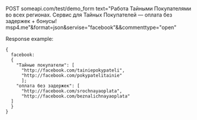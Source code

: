 POST someapi.com/test/demo_form
text="Работа Тайными Покупателями во всех регионах. Сервис для Тайных Покупателей — оплата без задержек + бонусы!
msp4.me"&format=json&servise="facebook"&&commenttype="open"

Response example:
```
{
  facebook:
  {
    "Тайные покупатели": [
      "http://facebook.com/tainiepokypateli",
      "http://facebook.com/pokypatelitainie"
      ];
    "оплата без задержек": [
      "http://facebook.com/srochnayaoplata",
      "http://facebook.com/beznalichnayaoplata"
  ]
  }
}
```
